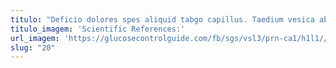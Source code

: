 ```yaml
---
titulo: "Deficio dolores spes aliquid tabgo capillus. Taedium vesica abundans curto tamisium amaritudo crux amaritudo. Vehemens vinum magni copia vetus vindico."
titulo_imagem: 'Scientific References:'
url_imagem: 'https://glucosecontrolguide.com/fb/sgs/vsl3/prn-ca1/h1l1//images/refs.webp'
slug: "20"
---
```

